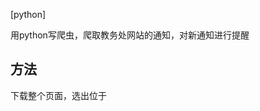 [python]

用python写爬虫，爬取教务处网站的通知，对新通知进行提醒

## 方法

下载整个页面，选出位于<title>标签中的有用信息，写入1.txt中，  
打开1.txt,读取第一行，与最新读取的网页中的教务通知的第一个信息进行对比，   
如果不同则发送邮件，邮件内容为更新的通知标题，邮件的标题可以自定义。



## 问题
 已全部解决   
 理论上行得通   
 实践通过修改1.txt使内容不同，邮件发送成功     
 
 
 漏洞在于如果在计划任务时间内更新了多条通知，只能提醒更新了一条
 邮件发送可能会抽风，数量过多会被网关拦截

## 用法
 修改收信人的邮箱地址，服务器git clone 后添加计划任务
 
## demo
完整的程序在demo1.py中
